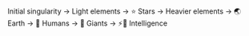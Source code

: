 Initial singularity → Light elements → ⭐ Stars → Heavier elements → 🌏 Earth → 👫 Humans → 👣 Giants → ⚡🧠 Intelligence
